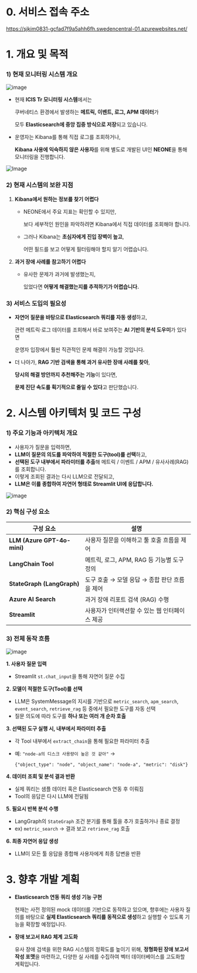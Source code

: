 # 0. **서비스 접속 주소**
https://sjkim0831-gcfad7f9a5ahh6fh.swedencentral-01.azurewebsites.net/

# 1. **개요 및 목적**

### 1) 현재 모니터링 시스템 개요
![image](https://github.com/user-attachments/assets/71fe18e5-ca6e-469f-8341-5699aff9daf7)


- 현재 **ICIS Tr 모니터링 시스템**에서는
    
    쿠버네티스 환경에서 발생하는 **메트릭, 이벤트, 로그, APM 데이터**가
    
    모두 **Elasticsearch에 중앙 집중 방식으로 저장**되고 있습니다.
    
- 운영자는 Kibana를 통해 직접 로그를 조회하거나,
    
    **Kibana 사용에 익숙하지 않은 사용자**를 위해 별도로 개발된 UI인 **NEONE**을 통해 모니터링을 진행합니다.

![Image](https://github.com/user-attachments/assets/6da01dc0-382c-482f-919e-6fc12f4bfbfd)


### 2) 현재 시스템의 보완 지점

1. **Kibana에서 원하는 정보를 찾기 어렵다**
    - NEONE에서 주요 지표는 확인할 수 있지만,
        
        보다 세부적인 원인을 파악하려면 Kibana에서 직접 데이터를 조회해야 합니다.
        
    - 그러나 Kibana는 **초심자에게 진입 장벽이 높고**,
        
        어떤 필드를 보고 어떻게 필터링해야 할지 알기 어렵습니다.
        
2. **과거 장애 사례를 참고하기 어렵다**
    - 유사한 문제가 과거에 발생했는지,
        
        있었다면 **어떻게 해결했는지를 추적하기가 어렵습니다.**
        

### 3) 서비스 도입의 필요성

- **자연어 질문을 바탕으로 Elasticsearch 쿼리를 자동 생성**하고,
    
    관련 메트릭·로그 데이터를 조회해서 바로 보여주는 **AI 기반의 분석 도우미**가 있다면
    
    운영자 입장에서 훨씬 직관적인 문제 해결이 가능할 것입니다.
    
- 더 나아가, **RAG 기반 검색을 통해 과거 유사한 장애 사례를 찾아**,
    
    **당시의 해결 방안까지 추천해주는 기능**이 있다면,
    
    **문제 진단 속도를 획기적으로 줄일 수 있다**고 판단했습니다.
    

# 2. 시스템 아키텍처 및 코드 구성

### 1) 주요 기능과 아키텍처 개요

- 사용자가 질문을 입력하면,
- **LLM이 질문의 의도를 파악하여 적절한 도구(tool)를 선택**하고,
- **선택된 도구 내부에서 파라미터를 추출**해 메트릭 / 이벤트 / APM / 유사사례(RAG)를 조회합니다.
- 이렇게 조회된 결과는 다시 LLM으로 전달되고,
- **LLM은 이를 종합하여 자연어 형태로 Streamlit UI에 응답합니다.**

![image](https://github.com/user-attachments/assets/58e264cc-dbc3-4e4b-87e3-d45100c13b71)


### 2) 핵심 구성 요소

| 구성 요소 | 설명 |
| --- | --- |
| **LLM (Azure GPT-4o-mini)** | 사용자 질문을 이해하고 툴 호출 흐름을 제어 |
| **LangChain Tool** | 메트릭, 로그, APM, RAG 등 기능별 도구 정의 |
| **StateGraph (LangGraph)** | 도구 호출 → 모델 응답 → 종합 판단 흐름을 제어 |
| **Azure AI Search** | 과거 장애 리포트 검색 (RAG) 수행 |
| **Streamlit** | 사용자가 인터랙션할 수 있는 웹 인터페이스 제공 |

### 3) 전체 동작 흐름
![image](https://github.com/user-attachments/assets/987986b6-c3cc-4d0d-84e7-95561d8b8fd4)


**1. 사용자 질문 입력**

- Streamlit `st.chat_input`을 통해 자연어 질문 수집

**2. 모델이 적절한 도구(Tool)를 선택**

- LLM은 SystemMessage의 지시를 기반으로 `metric_search`, `apm_search`, `event_search`, `retrieve_rag` 등 중에서 필요한 도구를 자동 선택
- 질문 의도에 따라 도구를 **하나 또는 여러 개 순차 호출**

**3. 선택된 도구 실행 시, 내부에서 파라미터 추출**

- 각 Tool 내부에서 `extract_chain`을 통해 필요한 파라미터 추출
- 예: `"node-a의 디스크 사용량이 높은 것 같아"` →
    
    `{"object_type": "node", "object_name": "node-a", "metric": "disk"}`
    

**4. 데이터 조회 및 분석 결과 반환**

- 실제 쿼리는 샘플 데이터 혹은 Elasticsearch 연동 후 이뤄짐
- Tool의 응답은 다시 LLM에 전달됨

**5. 필요시 반복 분석 수행**

- LangGraph의 `StateGraph` 조건 분기를 통해 툴을 추가 호출하거나 종료 결정
- ex) `metric_search` → 결과 보고 `retrieve_rag` 호출

**6. 최종 자연어 응답 생성**

- LLM이 모든 툴 응답을 종합해 사용자에게 최종 답변을 반환


# 3. 향후 개발 계획

- **Elasticsearch 연동 쿼리 생성 기능 구현**
    
    현재는 사전 정의된 mock 데이터를 기반으로 동작하고 있으며, 향후에는 사용자 질의를 바탕으로 **실제 Elasticsearch 쿼리를 동적으로 생성**하고 실행할 수 있도록 기능을 확장할 예정입니다.
    
- **장애 보고서 RAG 체계 고도화**
    
    유사 장애 검색을 위한 RAG 시스템의 정확도를 높이기 위해, **정형화된 장애 보고서 작성 포맷**을 마련하고, 다양한 실 사례를 수집하여 벡터 데이터베이스를 고도화할 계획입니다.
